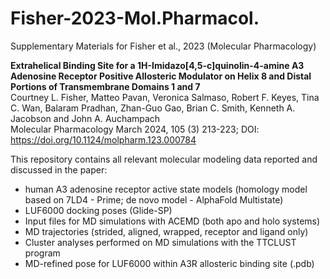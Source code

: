 # Fisher-2023-Mol.Pharmacol.
Supplementary Materials for Fisher et al., 2023 (Molecular Pharmacology)  

**Extrahelical Binding Site for a 1H-Imidazo[4,5-c]quinolin-4-amine A3 Adenosine Receptor Positive Allosteric Modulator on Helix 8 and Distal Portions of Transmembrane Domains 1 and 7**  
Courtney L. Fisher, Matteo Pavan, Veronica Salmaso, Robert F. Keyes, Tina C. Wan, Balaram Pradhan, Zhan-Guo Gao, Brian C. Smith, Kenneth A. Jacobson and John A. Auchampach  
Molecular Pharmacology March 2024, 105 (3) 213-223; DOI: https://doi.org/10.1124/molpharm.123.000784  

This repository contains all relevant molecular modeling data reported and discussed in the paper:  
- human A3 adenosine receptor active state models (homology model based on 7LD4 - Prime; de novo model - AlphaFold Multistate)
- LUF6000 docking poses (Glide-SP)
- Input files for MD simulations with ACEMD (both apo and holo systems)
- MD trajectories (strided, aligned, wrapped, receptor and ligand only)
- Cluster analyses performed on MD simulations with the TTCLUST program
- MD-refined pose for LUF6000 within A3R allosteric binding site (.pdb)


